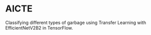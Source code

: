 # AICTE
Classifying different types of garbage using Transfer Learning with EfficientNetV2B2 in TensorFlow.

